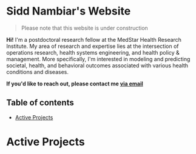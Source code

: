 # Sidd Nambiar's Website
> Please note that this website is under construction

**Hi!** I'm a postdoctoral research fellow at the MedStar Health Research Institute. My area of research and expertise lies at the intersection of operations research, health systems engineering, and health policy & management. More specifically, I'm interested in modeling and predicting societal, health, and behavioral outcomes associated with various health conditions and diseases.

**If you'd like to reach out, please contact me [via email](mailto:Siddhartha.Nambiar@MedStar.Net)**

## Table of contents

- [Active Projects](#active-projects)

# Active Projects
